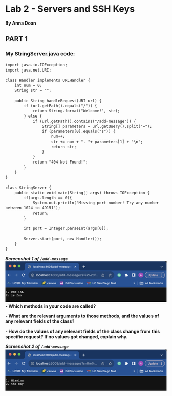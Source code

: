 # Lab 2 - Servers and SSH Keys
**By Anna Doan**

## PART 1
### My StringServer.java code:
~~~
import java.io.IOException;
import java.net.URI;

class Handler implements URLHandler {
    int num = 0;
    String str = "";

    public String handleRequest(URI url) {
        if (url.getPath().equals("/")) {
            return String.format("Welcome!", str);
        } else {
            if (url.getPath().contains("/add-message")) {
                String[] parameters = url.getQuery().split("=");
                if (parameters[0].equals("s")) {
                    num++;
                    str += num + ". "+ parameters[1] + "\n";
                    return str;
                }
            }
            return "404 Not Found!";
        }
    }
}

class StringServer {
    public static void main(String[] args) throws IOException {
        if(args.length == 0){
            System.out.println("Missing port number! Try any number between 1024 to 49151");
            return;
        }

        int port = Integer.parseInt(args[0]);

        Server.start(port, new Handler());
    }
}
~~~
**_Screenshot 1 of `/add-message`_**
![image](lab2-pt1-ss1.png)
**- Which methods in your code are called?**
  
**- What are the relevant arguments to those methods, and the values of any relevant fields of the class?**

**- How do the values of any relevant fields of the class change from this specific request? If no values got changed, explain why.**




**_Screenshot 2 of `/add-message`_**
![image](lab2-pt1-ss2.png)
